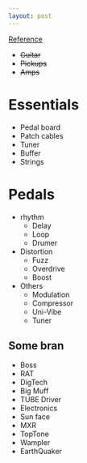 ```yaml
---
layout: post
---
```

[Reference](http://www.gilmourish.com)

+ ~~Guitar~~
+ ~~Pickups~~
+ ~~Amps~~

# Essentials
+ Pedal board
+ Patch cables
+ Tuner
+ Buffer
+ Strings

# Pedals
+ rhythm
  + Delay
  + Loop
  + Drumer
+ Distortion
  + Fuzz 
  + Overdrive
  + Boost
+ Others
  + Modulation
  + Compressor
  + Uni-Vibe
  + Tuner


## Some bran
+ Boss
+ RAT
+ DigTech
+ Big Muff
+ TUBE Driver
+ Electronics
+ Sun face
+ MXR
+ TopTone
+ Wampler
+ EarthQuaker


